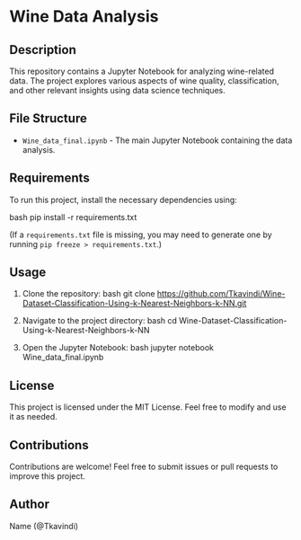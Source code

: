 # Wine Data Analysis

## Description
This repository contains a Jupyter Notebook for analyzing wine-related data. The project explores various aspects of wine quality, classification, and other relevant insights using data science techniques.

## File Structure
- `Wine_data_final.ipynb` - The main Jupyter Notebook containing the data analysis.

## Requirements
To run this project, install the necessary dependencies using:

bash
pip install -r requirements.txt


(If a `requirements.txt` file is missing, you may need to generate one by running `pip freeze > requirements.txt`.)

## Usage
1. Clone the repository:
   bash
   git clone https://github.com/Tkavindi/Wine-Dataset-Classification-Using-k-Nearest-Neighbors-k-NN.git
   
2. Navigate to the project directory:
   bash
   cd Wine-Dataset-Classification-Using-k-Nearest-Neighbors-k-NN
   
3. Open the Jupyter Notebook:
   bash
   jupyter notebook Wine_data_final.ipynb
   

## License
This project is licensed under the MIT License. Feel free to modify and use it as needed.

## Contributions
Contributions are welcome! Feel free to submit issues or pull requests to improve this project.

## Author
Name (@Tkavindi)



